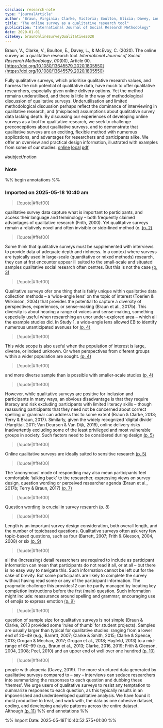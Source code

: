 ```yaml
---
cssclass: research-note
type: "journalArticle"
author: "Braun, Virginia; Clarke, Victoria; Boulton, Elicia; Davey, Louise; McEvoy, Charlotte"
title: "The online survey as a qualitative research tool"
publication: "International Journal of Social Research Methodology"
date: 2020-01-01
citekey: braunOnlineSurveyQualitative2020
---
```

Braun, V., Clarke, V., Boulton, E., Davey, L., & McEvoy, C. (2020). The online survey as a qualitative research tool. _International Journal of Social Research Methodology_, _00_(00), Article 00. [https://doi.org/10.1080/13645579.2020.1805550](https://doi.org/10.1080/13645579.2020.1805550)

Fully qualitative surveys, which prioritise qualitative research values, and harness the rich potential of qualitative data, have much to offer qualitative researchers, especially given online delivery options. Yet the method remains underutilised, and there is little in the way of methodological discussion of qualitative surveys. Underutilisation and limited methodological discussion perhaps reflect the dominance of interviewing in qualitative research, and (misplaced) assumptions about qualitative survey data lacking depth. By discussing our experiences of developing online surveys as a tool for qualitative research, we seek to challenge preconceptions about qualitative surveys, and to demonstrate that qualitative surveys are an exciting, flexible method with numerous applications, and advantages for researchers and participants alike. We offer an overview and practical design information, illustrated with examples from some of our studies.
[online](http://zotero.org/users/17133746/items/9Q4ADS89) [local](zotero://select/library/items/9Q4ADS89) [pdf](file://C:\Users\Zoom\Zotero-cm\storage\45GFD7IU\Braun%20et%20al.%20-%202020%20-%20The%20online%20survey%20as%20a%20qualitative%20research%20tool.pdf)
 

 
#subject/notion

### Note
%% begin annotations %%

### Imported on 2025-05-18 10:40 am

>[!quote|#ffef00] 
>
qualitative survey data capture what is important to participants, and access their language and terminology – both frequently claimed advantages of qualitative research (Frith, 2000). Yet qualitative surveys remain a relatively novel and often invisible or side-lined method (e. [(p. 2)](zotero://open-pdf/library/items/45GFD7IU?page=2&annotation=highlight-p2x48y115)

>[!quote|#ffef00] 
>
Some think that qualitative surveys must be supplemented with interviews to provide data of adequate depth and richness. In a context where surveys are typically used in large-scale (quantitative or mixed methods) research, they can at frst encounter appear ill suited to the small-scale and situated samples qualitative social research often centres. But this is not the case [(p. 3)](zotero://open-pdf/library/items/45GFD7IU?page=3&annotation=highlight-p3x48y532)

>[!quote|#ffef00] 
>
Qualitative surveys ofer one thing that is fairly unique within qualitative data collection methods – a ‘wide-angle lens’ on the topic of interest (Toerien & Wilkinson, 2004) that provides the potential to capture a diversity of perspectives, experiences, or sense-making (Braun et al., 2017b). This diversity is about hearing a range of voices and sense-making, something especially useful when researching an unor under-explored area – which all the example studies did. In Study 1, a wide-angle lens allowed EB to identify numerous unanticipated avenues for [(p. 4)](zotero://open-pdf/library/items/45GFD7IU?page=4&annotation=highlight-p4x48y520)

>[!quote|#ffef00] 
>
This wide scope is also useful when the population of interest is large, diverse, or indeed unknown. Or when perspectives from diferent groups within a wider population are sought. [(p. 4)](zotero://open-pdf/library/items/45GFD7IU?page=4&annotation=highlight-p4x48y471)

>[!quote|#ffef00] 
>
and more diverse sample than is possible with smaller-scale studies [(p. 4)](zotero://open-pdf/library/items/45GFD7IU?page=4&annotation=highlight-p4x48y101)

>[!quote|#ffef00] 
>
However, while qualitative surveys are positive for inclusion and participants in many ways, an obvious disadvantage is that they require literacy and risk excluding participants with limited literacy skills – though reassuring participants that they need not be concerned about correct spelling or grammar can address this to some extent (Braun & Clarke, 2013; Terry & Braun, 2017). Similarly, given the widely recognized ‘digital divide’ (Hargittai, 2011; Van Deursen & Van Dijk, 2019), online delivery risks inadvertently excluding some of the least privileged and most vulnerable groups in society. Such factors need to be considered during design [(p. 5)](zotero://open-pdf/library/items/45GFD7IU?page=5&annotation=highlight-p5x48y544)

>[!quote|#ffef00] 
>
Online qualitative surveys are ideally suited to sensitive research [(p. 5)](zotero://open-pdf/library/items/45GFD7IU?page=5&annotation=highlight-p5x182y75)

>[!quote|#ffef00] 
>
The ‘anonymous’ mode of responding may also mean participants feel comfortable ‘talking back’ to the researcher, expressing views on survey design, question wording or perceived researcher agenda (Braun et al., 2017b; Terry & Braun, 2017) [(p. 7)](zotero://open-pdf/library/items/45GFD7IU?page=7&annotation=highlight-p7x48y376)

>[!quote|#ffef00] 
>
Question wording is crucial in survey research [(p. 8)](zotero://open-pdf/library/items/45GFD7IU?page=8&annotation=highlight-p8x48y622)

>[!quote|#ffef00] 
>
Length is an important survey design consideration, both overall length, and the number of topicbased questions. Qualitative surveys often ask very few topic-based questions, such as four (Barrett, 2007; Frith & Gleeson, 2004, 2008) or six [(p. 9)](zotero://open-pdf/library/items/45GFD7IU?page=9&annotation=highlight-p9x48y256)

>[!quote|#ffef00] 
>
all the (increasing) detail researchers are required to include as participant information can mean that participants do not read it all, or at all – but there is no easy way to navigate this. Such information cannot be left out for the sake of brevity. But some participants are likely to complete the survey without having read some or any of the participant information. The pragmatic challenge this provides12 can be partly managed by locating key completion instructions before the frst (main) question. Such information might include: reassurance around spelling and grammar; encouraging use of emojis to express emotion [(p. 9)](zotero://open-pdf/library/items/45GFD7IU?page=9&annotation=highlight-p9x47y39)

>[!quote|#ffef00] 
>
question of sample size for qualitative surveys is not simple (Braun & Clarke, 2013 provided some ‘rules of thumb’ for student projects). Samples are usually larger than typical for qualitative studies: ranging from a lower end of 20–49 (e.g., Barrett, 2007; Clarke & Smith, 2015; Clarke & Spence, 2013; Grogan & Mechan, 2017; Grogan et al., 2018; Hayfeld, 2013) to a mid-range of 60–99 (e.g., Braun et al., 2013; Clarke, 2016, 2019; Frith & Gleeson, 2004, 2008; Peel, 2010) and an upper end of well over one hundred [(p. 10)](zotero://open-pdf/library/items/45GFD7IU?page=10&annotation=highlight-p10x48y186)

>[!quote|#ffef00] 
>
people with alopecia (Davey, 2019). The more structured data generated by qualitative surveys compared to – say – interviews can seduce researchers into summarizing the responses to each question and dubbing these ‘themes’. We urge users of qualitative surveys to resist any temptation to summarize responses to each question, as this typically results in an impoverished and underdeveloped qualitative analysis. We have found it most productive to treat, and work with, the data as one cohesive dataset, coding, and developing analytic patterns across the entire dataset. Although [(p. 11)](zotero://open-pdf/library/items/45GFD7IU?page=11&annotation=highlight-p11x48y111) %% end annotations %%

%% Import Date: 2025-05-18T10:40:52.575+01:00 %%

